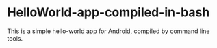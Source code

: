 # HelloWorld-app-compiled-in-bash
This is a simple hello-world app for Android, compiled by command line tools.
